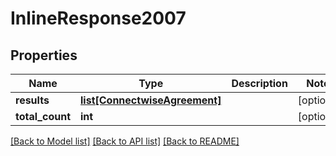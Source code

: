 # InlineResponse2007

## Properties
Name | Type | Description | Notes
------------ | ------------- | ------------- | -------------
**results** | [**list[ConnectwiseAgreement]**](ConnectwiseAgreement.md) |  | [optional] 
**total_count** | **int** |  | [optional] 

[[Back to Model list]](../README.md#documentation-for-models) [[Back to API list]](../README.md#documentation-for-api-endpoints) [[Back to README]](../README.md)

